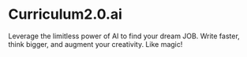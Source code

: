 # Curriculum2.0.ai
Leverage the limitless power of AI to find your dream JOB.  Write faster, think bigger, and augment your creativity. Like magic!
